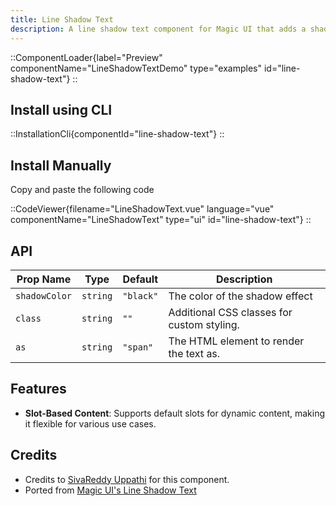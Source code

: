 ```yaml
---
title: Line Shadow Text
description: A line shadow text component for Magic UI that adds a shadow effect to the text, making it visually appealing and engaging.
---
```


::ComponentLoader{label="Preview" componentName="LineShadowTextDemo" type="examples" id="line-shadow-text"}
::

## Install using CLI

::InstallationCli{componentId="line-shadow-text"}
::

## Install Manually

Copy and paste the following code

::CodeViewer{filename="LineShadowText.vue" language="vue" componentName="LineShadowText" type="ui" id="line-shadow-text"}
::

## API

| Prop Name     | Type     | Default   | Description                                |
| ------------- | -------- | --------- | ------------------------------------------ |
| `shadowColor` | `string` | `"black"` | The color of the shadow effect             |
| `class`       | `string` | `""`      | Additional CSS classes for custom styling. |
| `as`          | `string` | `"span"`  | The HTML element to render the text as.    |

## Features

- **Slot-Based Content**: Supports default slots for dynamic content, making it flexible for various use cases.

## Credits

- Credits to [SivaReddy Uppathi](https://github.com/sivareddyuppathi) for this component.
- Ported from [Magic UI's Line Shadow Text](https://magicui.design/docs/components/line-shadow-text)
